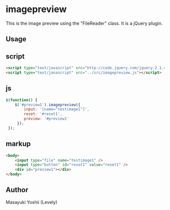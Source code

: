 # imagepreview
This is the image preview using the "FileReader" class.
It is a jQuery plugin.

## Usage

## script
```html
<script type="text/javascript" src="http://code.jquery.com/jquery-2.1.4.min.js"></script>
<script type="text/javascript" src="../src/imagepreview.js"></script>
```
## js
```javascript
$(function() {
    $('#preview1').imagepreview({
        input: '[name="testimage1"]',
        reset: '#reset1',
        preview: '#preview1'
     });
 });
```

## markup
```html
<body>
    <input type="file" name="testimage1" />
    <input type="button" id="reset1" value="reset1" />
    <div id="preview1"></div>
</body>
```

## Author
Masayuki Yoshii (Levely)
